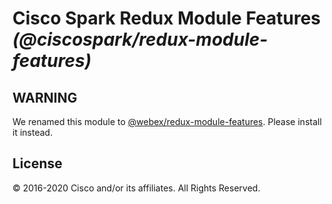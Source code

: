 # Cisco Spark Redux Module Features _(@ciscospark/redux-module-features)_

## WARNING

We renamed this module to [@webex/redux-module-features](https://www.npmjs.com/package/@webex/redux-module-features). Please install it instead.

## License

© 2016-2020 Cisco and/or its affiliates. All Rights Reserved.
